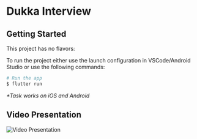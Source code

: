 # Dukka Interview


## Getting Started

This project has no flavors:

To run the project either use the launch configuration in VSCode/Android Studio or use the following commands:

```sh
# Run the app
$ flutter run

```

_\*Task works on iOS and Android_


## Video Presentation

<img src='https://www.loom.com/share/93918f9dcb0a4d919dfb264aa455534e' title='Video Presentation' width='' alt='Video Presentation' />